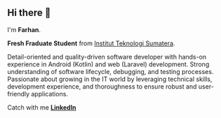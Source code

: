 ## Hi there 👋

I'm **Farhan**.<br>

**Fresh Fraduate Student** from [Institut Teknologi Sumatera](https://www.itera.ac.id/).<br>

Detail-oriented and quality-driven software developer with hands-on experience in Android (Kotlin) and web (Laravel) development. Strong understanding of software lifecycle, debugging, and testing processes. Passionate about growing in the IT world by leveraging technical skills, development experience, and thoroughness to ensure robust and user-friendly applications.<br>

Catch with me **[LinkedIn](https://www.linkedin.com/in/farhan-apri-kesuma/)**

<!--
**parhannn/parhannn** is a ✨ _special_ ✨ repository because its `README.md` (this file) appears on your GitHub profile.

Here are some ideas to get you started:

- 🔭 I’m currently working on ...
- 🌱 I’m currently learning ...
- 👯 I’m looking to collaborate on ...
- 🤔 I’m looking for help with ...
- 💬 Ask me about ...
- 📫 How to reach me: ...
- 😄 Pronouns: ...
- ⚡ Fun fact: ...
-->
